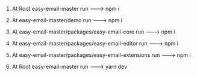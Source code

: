 
1. At Root easy-email-master run ---> npm i

2. At easy-email-master/demo run ---> npm i

3. At easy-email-master/packages/easy-email-core  run ---> npm i

4. At easy-email-master/packages/easy-email-editor  run ---> npm i

5. At easy-email-master/packages/easy-email-extensions  run ---> npm i

6. At Root easy-email-master run ---> yarn dev
